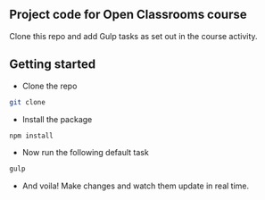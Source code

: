 ## Project code for Open Classrooms course ##
Clone this repo and add Gulp tasks as set out in the course activity.

## Getting started
 - Clone the repo
```bash
git clone 
```

 - Install the package
```bash
npm install
```

 - Now run the following default task
```bash
gulp
```

 - And voila! Make changes and watch them update in real time.
